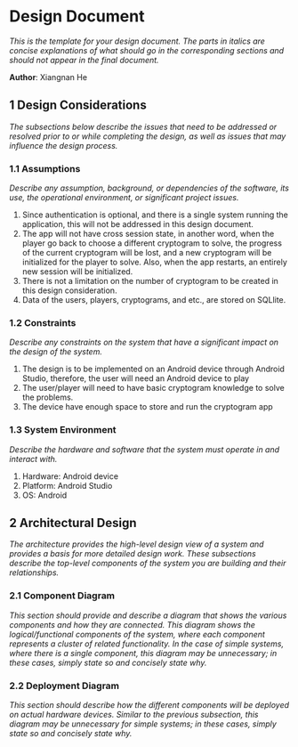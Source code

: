# Design Document

*This is the template for your design document. The parts in italics are concise explanations of what should go in the corresponding sections and should not appear in the final document.*

**Author**: Xiangnan He

## 1 Design Considerations

*The subsections below describe the issues that need to be addressed or resolved prior to or while completing the design, as well as issues that may influence the design process.*

### 1.1 Assumptions

*Describe any assumption, background, or dependencies of the software, its use, the operational environment, or significant project issues.*

1. Since authentication is optional, and there is a single system running the application, this will not be addressed in this design document.
2. The app will not have cross session state, in another word, when the player go back to choose a different cryptogram to solve, the progress of the current cryptogram will be lost, and a new cryptogram will be initialized for the player to solve. Also, when the app restarts, an entirely new session will be initialized. 
3. There is not a limitation on the number of cryptogram to be created in this design consideration.
4. Data of the users, players, cryptograms, and etc., are stored on SQLlite.

### 1.2 Constraints

*Describe any constraints on the system that have a significant impact on the design of the system.*

1. The design is to be implemented on an Android device through Android Studio, therefore, the user will need an Android device to play
2. The user/player will need to have basic cryptogram knowledge to solve the problems.
3. The device have enough space to store and run the cryptogram app

### 1.3 System Environment

*Describe the hardware and software that the system must operate in and interact with.*

1. Hardware: Android device
2. Platform: Android Studio
3. OS: Android

## 2 Architectural Design

*The architecture provides the high-level design view of a system and provides a basis for more detailed design work. These subsections describe the top-level components of the system you are building and their relationships.*

### 2.1 Component Diagram

*This section should provide and describe a diagram that shows the various components and how they are connected. This diagram shows the logical/functional components of the system, where each component represents a cluster of related functionality. In the case of simple systems, where there is a single component, this diagram may be unnecessary; in these cases, simply state so and concisely state why.*



### 2.2 Deployment Diagram

*This section should describe how the different components will be deployed on actual hardware devices. Similar to the previous subsection, this diagram may be unnecessary for simple systems; in these cases, simply state so and concisely state why.*
